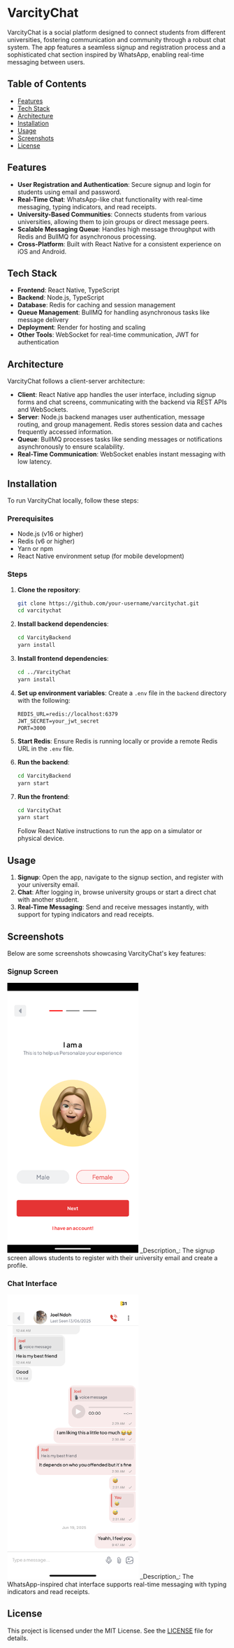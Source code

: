 # VarcityChat

VarcityChat is a social platform designed to connect students from different universities, fostering communication and community through a robust chat system. The app features a seamless signup and registration process and a sophisticated chat section inspired by WhatsApp, enabling real-time messaging between users.

## Table of Contents

- [Features](#features)
- [Tech Stack](#tech-stack)
- [Architecture](#architecture)
- [Installation](#installation)
- [Usage](#usage)
- [Screenshots](#screenshots)
- [License](#license)

## Features

- **User Registration and Authentication**: Secure signup and login for students using email and password.
- **Real-Time Chat**: WhatsApp-like chat functionality with real-time messaging, typing indicators, and read receipts.
- **University-Based Communities**: Connects students from various universities, allowing them to join groups or direct message peers.
- **Scalable Messaging Queue**: Handles high message throughput with Redis and BullMQ for asynchronous processing.
- **Cross-Platform**: Built with React Native for a consistent experience on iOS and Android.

## Tech Stack

- **Frontend**: React Native, TypeScript
- **Backend**: Node.js, TypeScript
- **Database**: Redis for caching and session management
- **Queue Management**: BullMQ for handling asynchronous tasks like message delivery
- **Deployment**: Render for hosting and scaling
- **Other Tools**: WebSocket for real-time communication, JWT for authentication

## Architecture

VarcityChat follows a client-server architecture:

- **Client**: React Native app handles the user interface, including signup forms and chat screens, communicating with the backend via REST APIs and WebSockets.
- **Server**: Node.js backend manages user authentication, message routing, and group management. Redis stores session data and caches frequently accessed information.
- **Queue**: BullMQ processes tasks like sending messages or notifications asynchronously to ensure scalability.
- **Real-Time Communication**: WebSocket enables instant messaging with low latency.

## Installation

To run VarcityChat locally, follow these steps:

### Prerequisites

- Node.js (v16 or higher)
- Redis (v6 or higher)
- Yarn or npm
- React Native environment setup (for mobile development)

### Steps

1. **Clone the repository**:

   ```bash
   git clone https://github.com/your-username/varcitychat.git
   cd varcitychat
   ```

2. **Install backend dependencies**:

   ```bash
   cd VarcityBackend
   yarn install
   ```

3. **Install frontend dependencies**:

   ```bash
   cd ../VarcityChat
   yarn install
   ```

4. **Set up environment variables**:
   Create a `.env` file in the `backend` directory with the following:

   ```env
   REDIS_URL=redis://localhost:6379
   JWT_SECRET=your_jwt_secret
   PORT=3000
   ```

5. **Start Redis**:
   Ensure Redis is running locally or provide a remote Redis URL in the `.env` file.

6. **Run the backend**:

   ```bash
   cd VarcityBackend
   yarn start
   ```

7. **Run the frontend**:
   ```bash
   cd VarcityChat
   yarn start
   ```
   Follow React Native instructions to run the app on a simulator or physical device.

## Usage

1. **Signup**: Open the app, navigate to the signup section, and register with your university email.
2. **Chat**: After logging in, browse university groups or start a direct chat with another student.
3. **Real-Time Messaging**: Send and receive messages instantly, with support for typing indicators and read receipts.

## Screenshots

Below are some screenshots showcasing VarcityChat's key features:

### Signup Screen

<!-- ![Signup Screen](VarcityChat/screenshots/signup.png) -->
<img src="VarcityChat/screenshots/signup.png" alt="Signup Screen" width="300">
_Description_: The signup screen allows students to register with their university email and create a profile.

### Chat Interface

<!-- ![Chat Interface](VarcityChat/screenshots/chat.jpeg) -->
<img src="VarcityChat/screenshots/chat.jpeg" alt="Chat Interface" width="300">
_Description_: The WhatsApp-inspired chat interface supports real-time messaging with typing indicators and read receipts.

## License

This project is licensed under the MIT License. See the [LICENSE](LICENSE) file for details.
